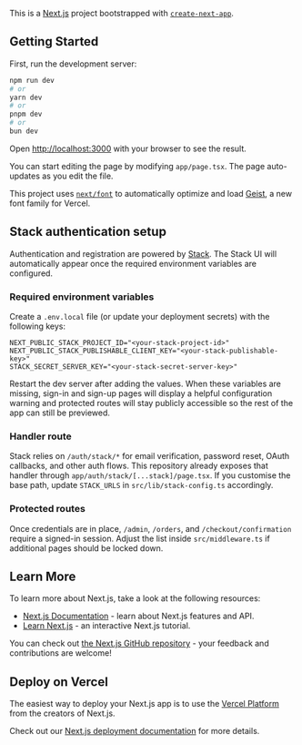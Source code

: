 This is a [Next.js](https://nextjs.org) project bootstrapped with [`create-next-app`](https://nextjs.org/docs/app/api-reference/cli/create-next-app).

## Getting Started

First, run the development server:

```bash
npm run dev
# or
yarn dev
# or
pnpm dev
# or
bun dev
```

Open [http://localhost:3000](http://localhost:3000) with your browser to see the result.

You can start editing the page by modifying `app/page.tsx`. The page auto-updates as you edit the file.

This project uses [`next/font`](https://nextjs.org/docs/app/building-your-application/optimizing/fonts) to automatically optimize and load [Geist](https://vercel.com/font), a new font family for Vercel.

## Stack authentication setup

Authentication and registration are powered by [Stack](https://stack-auth.com/). The Stack UI will automatically appear once the required environment variables are configured.

### Required environment variables

Create a `.env.local` file (or update your deployment secrets) with the following keys:

```
NEXT_PUBLIC_STACK_PROJECT_ID="<your-stack-project-id>"
NEXT_PUBLIC_STACK_PUBLISHABLE_CLIENT_KEY="<your-stack-publishable-key>"
STACK_SECRET_SERVER_KEY="<your-stack-secret-server-key>"
```

Restart the dev server after adding the values. When these variables are missing, sign-in and sign-up pages will display a helpful configuration warning and protected routes will stay publicly accessible so the rest of the app can still be previewed.

### Handler route

Stack relies on `/auth/stack/*` for email verification, password reset, OAuth callbacks, and other auth flows. This repository already exposes that handler through `app/auth/stack/[...stack]/page.tsx`. If you customise the base path, update `STACK_URLS` in `src/lib/stack-config.ts` accordingly.

### Protected routes

Once credentials are in place, `/admin`, `/orders`, and `/checkout/confirmation` require a signed-in session. Adjust the list inside `src/middleware.ts` if additional pages should be locked down.

## Learn More

To learn more about Next.js, take a look at the following resources:

- [Next.js Documentation](https://nextjs.org/docs) - learn about Next.js features and API.
- [Learn Next.js](https://nextjs.org/learn) - an interactive Next.js tutorial.

You can check out [the Next.js GitHub repository](https://github.com/vercel/next.js) - your feedback and contributions are welcome!

## Deploy on Vercel

The easiest way to deploy your Next.js app is to use the [Vercel Platform](https://vercel.com/new?utm_medium=default-template&filter=next.js&utm_source=create-next-app&utm_campaign=create-next-app-readme) from the creators of Next.js.

Check out our [Next.js deployment documentation](https://nextjs.org/docs/app/building-your-application/deploying) for more details.
